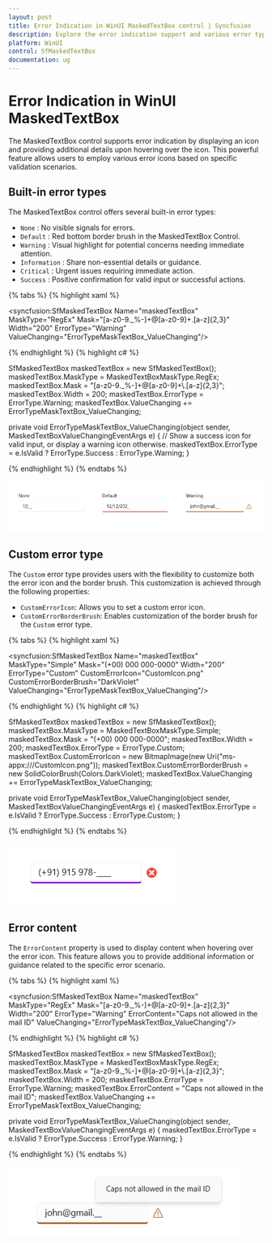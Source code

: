 ```yaml
---
layout: post
title: Error Indication in WinUI MaskedTextBox control | Syncfusion
description: Explore the error indication support and various error types supported by the WinUI MaskedTextBox control to enhance user experience and input validation.
platform: WinUI
control: SfMaskedTextBox
documentation: ug
---
```


# Error Indication in WinUI MaskedTextBox

The MaskedTextBox control supports error indication by displaying an icon and providing additional details upon hovering over the icon. This powerful feature allows users to employ various error icons based on specific validation scenarios.

## Built-in error types

The MaskedTextBox control offers several built-in error types:

* `None` : No visible signals for errors.
* `Default` : Red bottom border brush in the MaskedTextBox Control.
* `Warning` : Visual highlight for potential concerns needing immediate attention.
* `Information` : Share non-essential details or guidance.
* `Critical` : Urgent issues requiring immediate action.
* `Success` : Positive confirmation for valid input or successful actions.

{% tabs %}
{% highlight xaml %}

<syncfusion:SfMaskedTextBox Name="maskedTextBox"
                            MaskType="RegEx" 
                            Mask="[a-z0-9._%-]+@[a-z0-9]+\.[a-z]{2,3}" 
                            Width="200"
                            ErrorType="Warning"
                            ValueChanging="ErrorTypeMaskTextBox_ValueChanging"/>

{% endhighlight %}
{% highlight c# %}

SfMaskedTextBox maskedTextBox = new SfMaskedTextBox();
maskedTextBox.MaskType = MaskedTextBoxMaskType.RegEx;
maskedTextBox.Mask = "[a-z0-9._%-]+@[a-z0-9]+\\.[a-z]{2,3}";
maskedTextBox.Width = 200;
maskedTextBox.ErrorType = ErrorType.Warning;
maskedTextBox.ValueChanging += ErrorTypeMaskTextBox_ValueChanging;

private void ErrorTypeMaskTextBox_ValueChanging(object sender, MaskedTextBoxValueChangingEventArgs e)
{
    // Show a success icon for valid input, or display a warning icon otherwise.
    maskedTextBox.ErrorType = e.IsValid ? ErrorType.Success : ErrorType.Warning;
}

{% endhighlight %}
{% endtabs %}

![WinUI MaskedTextBox control with error type](MaskedTextBox_images/winui_masked_textbox_errortype.png)

## Custom error type

The `Custom` error type provides users with the flexibility to customize both the error icon and the border brush. This customization is achieved through the following properties:

* `CustomErrorIcon`: Allows you to set a custom error icon.
* `CustomErrorBorderBrush`: Enables customization of the border brush for the `Custom` error type.


{% tabs %}
{% highlight xaml %}

<syncfusion:SfMaskedTextBox Name="maskedTextBox"
                            MaskType="Simple" 
                            Mask="(+00) 000 000-0000" 
                            Width="200"
                            ErrorType="Custom"
                            CustomErrorIcon="CustomIcon.png"
                            CustomErrorBorderBrush="DarkViolet"
                            ValueChanging="ErrorTypeMaskTextBox_ValueChanging"/>

{% endhighlight %}
{% highlight c# %}

SfMaskedTextBox maskedTextBox = new SfMaskedTextBox();
maskedTextBox.MaskType = MaskedTextBoxMaskType.Simple;
maskedTextBox.Mask = "(+00) 000 000-0000";
maskedTextBox.Width = 200;
maskedTextBox.ErrorType = ErrorType.Custom;
maskedTextBox.CustomErrorIcon = new BitmapImage(new Uri("ms-appx:///CustomIcon.png"));
maskedTextBox.CustomErrorBorderBrush = new SolidColorBrush(Colors.DarkViolet);
maskedTextBox.ValueChanging += ErrorTypeMaskTextBox_ValueChanging;

private void ErrorTypeMaskTextBox_ValueChanging(object sender, MaskedTextBoxValueChangingEventArgs e)
{
    maskedTextBox.ErrorType = e.IsValid ? ErrorType.Success : ErrorType.Custom;
}

{% endhighlight %}
{% endtabs %}

![WinUI MaskedTextBox control with custom error type](MaskedTextBox_images/winui_masked_textbox_errortype_custom.png)

## Error content

The `ErrorContent` property is used to display content when hovering over the error icon. This feature allows you to provide additional information or guidance related to the specific error scenario.

{% tabs %}
{% highlight xaml %}

<syncfusion:SfMaskedTextBox Name="maskedTextBox"
                            MaskType="RegEx" 
                            Mask="[a-z0-9._%-]+@[a-z0-9]+\.[a-z]{2,3}" 
                            Width="200"
                            ErrorType="Warning"
                            ErrorContent="Caps not allowed in the mail ID"
                            ValueChanging="ErrorTypeMaskTextBox_ValueChanging"/>

{% endhighlight %}
{% highlight c# %}

SfMaskedTextBox maskedTextBox = new SfMaskedTextBox();
maskedTextBox.MaskType = MaskedTextBoxMaskType.RegEx;
maskedTextBox.Mask = "[a-z0-9._%-]+@[a-z0-9]+\\.[a-z]{2,3}";
maskedTextBox.Width = 200;
maskedTextBox.ErrorType = ErrorType.Warning;
maskedTextBox.ErrorContent = "Caps not allowed in the mail ID";
maskedTextBox.ValueChanging += ErrorTypeMaskTextBox_ValueChanging;

private void ErrorTypeMaskTextBox_ValueChanging(object sender, MaskedTextBoxValueChangingEventArgs e)
{
    maskedTextBox.ErrorType = e.IsValid ? ErrorType.Success : ErrorType.Warning;
}

{% endhighlight %}
{% endtabs %}

![WinUI MaskedTextBox control with error content](MaskedTextBox_images/winui_masked_textbox_errorcontent.png)
